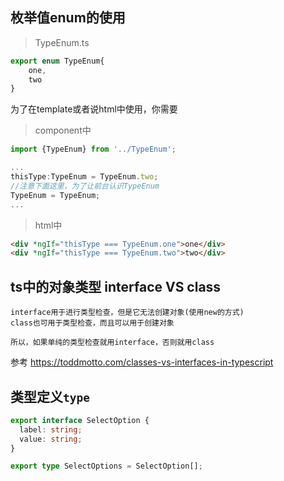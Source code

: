 ## 枚举值enum的使用

> TypeEnum.ts
```ts
export enum TypeEnum{
    one,
    two
}
```

为了在template或者说html中使用，你需要

> component中
```ts
import {TypeEnum} from '../TypeEnum';

...
thisType:TypeEnum = TypeEnum.two;
//注意下面这里，为了让前台认识TypeEnum
TypeEnum = TypeEnum;
...
```

> html中
```html
<div *ngIf="thisType === TypeEnum.one">one</div>
<div *ngIf="thisType === TypeEnum.two">two</div>
```

## ts中的对象类型 interface VS class
```
interface用于进行类型检查，但是它无法创建对象(使用new的方式)
class也可用于类型检查，而且可以用于创建对象

所以，如果单纯的类型检查就用interface，否则就用class
```

参考 https://toddmotto.com/classes-vs-interfaces-in-typescript


## 类型定义`type`
```ts
export interface SelectOption {
  label: string;
  value: string;
}

export type SelectOptions = SelectOption[];
```
